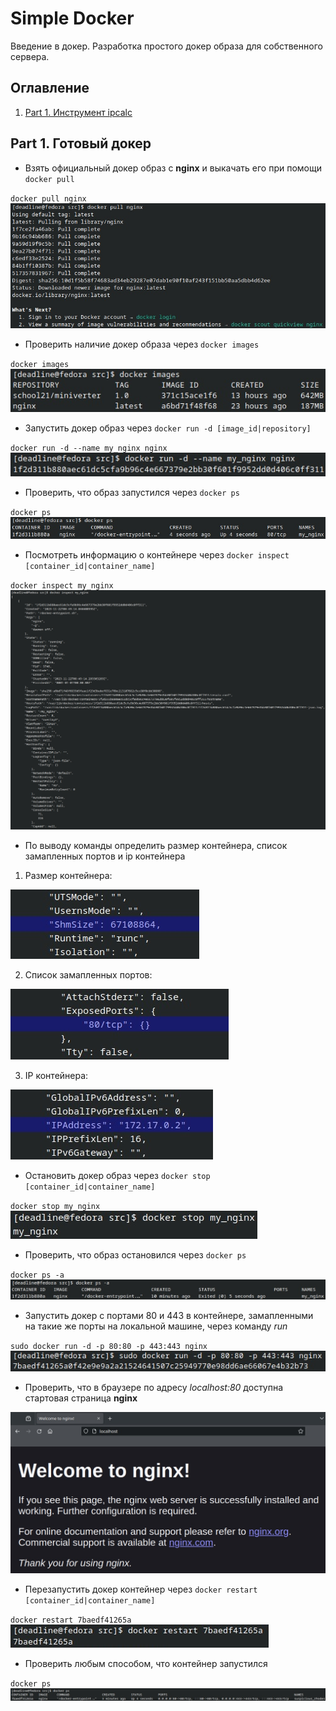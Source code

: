 # Simple Docker

Введение в докер. Разработка простого докер образа для собственного сервера.


## Оглавление

1. [Part 1. Инструмент ipcalc](#part-1-готовый-докер) <br>





## Part 1. Готовый докер

- Взять официальный докер образ с **nginx** и выкачать его при помощи `docker pull` <br>

`docker pull nginx` <br>
<img src="../misc/images/1_1.jpg" alt="1_1" /> <br>

- Проверить наличие докер образа через `docker images` <br>

`docker images` <br>
<img src="../misc/images/1_2.jpg" alt="1_2" /> <br>

- Запустить докер образ через `docker run -d [image_id|repository]` <br>

`docker run -d --name my_nginx nginx` <br>
<img src="../misc/images/1_3.jpg" alt="1_3" />

- Проверить, что образ запустился через `docker ps` <br>

`docker ps` <br>
<img src="../misc/images/1_4.jpg" alt="1_4" />

- Посмотреть информацию о контейнере через `docker inspect [container_id|container_name]` <br>

`docker inspect my_nginx` <br>
<img src="../misc/images/1_5.jpg" alt="1_5" />

- По выводу команды определить размер контейнера, список замапленных портов и ip контейнера <br>

1) Размер контейнера:

<img src="../misc/images/1_6.jpg" alt="1_6" />

2) Список замапленных портов:

<img src="../misc/images/1_7.jpg" alt="1_7" />

3) IP контейнера:

<img src="../misc/images/1_8.jpg" alt="1_8" />

- Остановить докер образ через `docker stop [container_id|container_name]` <br>

`docker stop my_nginx` <br>
<img src="../misc/images/1_9.jpg" alt="1_9" />

- Проверить, что образ остановился через `docker ps` <br>

`docker ps -a` <br>
<img src="../misc/images/1_10.jpg" alt="1_10" />

- Запустить докер с портами 80 и 443 в контейнере, замапленными на такие же порты на локальной машине, через команду *run* <br>

`sudo docker run -d -p 80:80 -p 443:443 nginx` <br>
<img src="../misc/images/1_11.jpg" alt="1_11" />

- Проверить, что в браузере по адресу *localhost:80* доступна стартовая страница **nginx** <br>

<img src="../misc/images/1_12.jpg" alt="1_12" />

- Перезапустить докер контейнер через `docker restart [container_id|container_name]` <br>

`docker restart 7baedf41265a` <br>
<img src="../misc/images/1_13.jpg" alt="1_13" />

- Проверить любым способом, что контейнер запустился <br>

`docker ps` <br>
<img src="../misc/images/1_14.jpg" alt="1_14" />